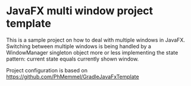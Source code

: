 # JavaFX multi window project template

This is a sample project on how to deal with multiple windows in JavaFX. Switching between
multiple windows is being handled by a WindowManager singleton object more or less implementing 
the state pattern: current state equals currently shown window.

Project configuration is based on https://github.com/PhMemmel/GradleJavaFxTemplate